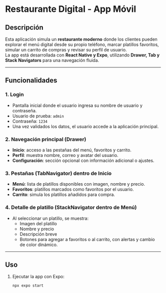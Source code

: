 # Restaurante Digital - App Móvil

## Descripción
Esta aplicación simula un **restaurante moderno** donde los clientes pueden explorar el menú digital desde su propio teléfono, marcar platillos favoritos, simular un carrito de compras y revisar su perfil de usuario.  
La app está desarrollada con **React Native y Expo**, utilizando **Drawer, Tab y Stack Navigators** para una navegación fluida.

---

## Funcionalidades

### 1. Login
- Pantalla inicial donde el usuario ingresa su nombre de usuario y contraseña.
- Usuario de prueba: `admin`
- Contraseña: `1234`
- Una vez validados los datos, el usuario accede a la aplicación principal.

### 2. Navegación principal (Drawer)
- **Inicio**: acceso a las pestañas del menú, favoritos y carrito.  
- **Perfil**: muestra nombre, correo y avatar del usuario.  
- **Configuración**: sección opcional con información adicional o ajustes.

### 3. Pestañas (TabNavigator) dentro de Inicio
- **Menú**: lista de platillos disponibles con imagen, nombre y precio.  
- **Favoritos**: platillos marcados como favoritos por el usuario.  
- **Carrito**: simula los platillos añadidos para compra.

### 4. Detalle de platillo (StackNavigator dentro de Menú)
- Al seleccionar un platillo, se muestra:
  - Imagen del platillo
  - Nombre y precio
  - Descripción breve
  - Botones para agregar a favoritos o al carrito, con alertas y cambio de color dinámico.

---

## Uso
1. Ejecutar la app con Expo:  
   ```bash
   npx expo start
